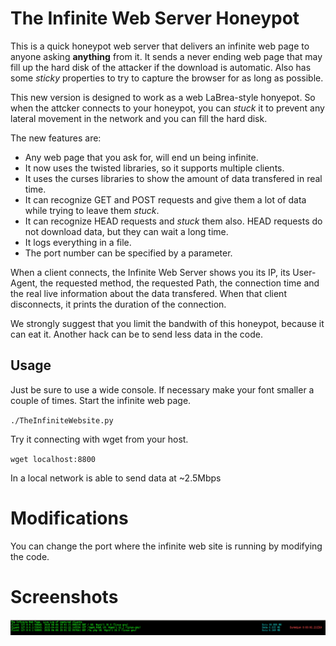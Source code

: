 # The Infinite Web Server Honeypot

This is a quick honeypot web server that delivers an infinite web page to anyone asking **anything** from it. It sends a never ending web page that may fill up the hard disk of the attacker if the download is automatic. Also has some _sticky_ properties to try to capture the browser for as long as possible.

This new version is designed to work as a web LaBrea-style honyepot. So when the attcker connects to your honeypot, you can _stuck_ it to prevent any lateral movement in the network and you can fill the hard disk.

The new features are:
- Any web page that you ask for, will end un being infinite.
- It now uses the twisted libraries, so it supports multiple clients.
- It uses the curses libraries to show the amount of data transfered in real time.
- It can recognize GET and POST requests and give them a lot of data while trying to leave them _stuck_.
- It can recognize HEAD requests and _stuck_ them also. HEAD requests do not download data, but they can wait a long time.
- It logs everything in a file.
- The port number can be specified by a parameter.

When a client connects, the Infinite Web Server shows you its IP, its User-Agent, the requested method, the requested Path, the connection time and the real live information about the data transfered. When that client disconnects, it prints the duration of the connection.

We strongly suggest that you limit the bandwith of this honeypot, because it can eat it. Another hack can be to send less data in the code.

## Usage
Just be sure to use a wide console. If necessary make your font smaller a couple of times.
Start the infinite web page.

`
./TheInfiniteWebsite.py
`

Try it connecting with wget from your host.

`
wget localhost:8800
`

In a local network is able to send data at ~2.5Mbps


# Modifications
You can change the port where the infinite web site is running by modifying the code.

# Screenshots

![Screenshot1](theinfinitewebsite-1.png "Screenshot1")
